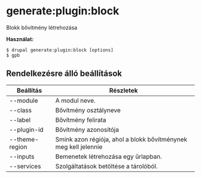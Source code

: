# generate:plugin:block
Blokk bővítmény létrehozása

**Használat:**
```
$ drupal generate:plugin:block [options]
$ gpb  
```

## Rendelkezésre álló beállítások
Beállítás | Részletek
-------|-------------
--module | A modul neve.
--class | Bővítmény osztályneve
--label | Bővítmény felirata
--plugin-id | Bővítmény azonosítója
--theme-region | Smink azon régiója, ahol a blokk bővítménynek meg kell jelennie
--inputs | Bemenetek létrehozása egy űrlapban.
--services | Szolgáltatások betöltése a tárolóból.
